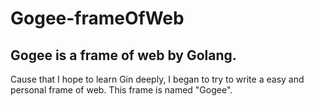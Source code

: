 # Gogee-frameOfWeb
## Gogee is a frame of web by Golang.
Cause that I hope to learn Gin deeply, I began to try to write a easy and personal frame of web.
This frame is named "Gogee".
